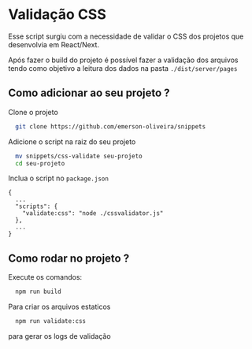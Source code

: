 # Validação CSS

Esse script surgiu com a necessidade de validar o CSS dos projetos que desenvolvia em React/Next.

Após fazer o build do projeto é possível fazer a validação dos arquivos tendo como objetivo a leitura dos dados na pasta 
`./dist/server/pages`

## Como adicionar ao seu projeto ?

Clone o projeto

```bash
  git clone https://github.com/emerson-oliveira/snippets
```

Adicione o script na raiz do seu projeto
```bash
  mv snippets/css-validate seu-projeto
  cd seu-projeto
```

Inclua o script no `package.json` 

```
{
  ...
  "scripts": {
    "validate:css": "node ./cssvalidator.js"
  },
  ...
}

```

## Como rodar no projeto ?

Execute os comandos:

```bash
  npm run build
```
Para criar os arquivos estaticos 

```bash
  npm run validate:css
```
para gerar os logs de validação